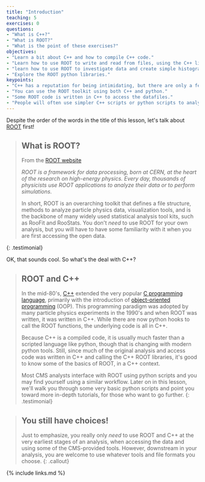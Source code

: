 ```yaml
---
title: "Introduction"
teaching: 5
exercises: 0
questions:
- "What is C++?"
- "What is ROOT?"
- "What is the point of these exercises?"
objectives:
- "Learn a bit about C++ and how to compile C++ code."
- "Learn how to use ROOT to write and read from files, using the C++ libraries."
- "learn how to use ROOT to investigate data and create simple histograms"
- "Explore the ROOT python libraries."
keypoints:
- "C++ has a reputation for being intimidating, but there are only a few things you need to learn to edit the open data code for your own uses."
- "You can use the ROOT toolkit using both C++ and python."
- "Some ROOT code is written in C++ to access the datafiles."
- "People will often use simpler C++ scripts or python scripts to analyze reduced datasets."
---
```


Despite the order of the words in the title of this lesson, let's talk about [ROOT](https://root.cern/) first!

> ## What is ROOT?
>
> From the [ROOT website](https://root.cern/)
>
> *ROOT is a framework for data processing, born at CERN, at the heart of the research on high-energy physics. Every day, thousands of physicists use ROOT applications to analyze their data or to perform simulations.*
>
> In short, ROOT is an overarching toolkit that defines a file structure, methods to analyze particle physics
> data, visualization tools, and is the backbone of many widely used statistical analysis tool kits,
> such as RooFit and RooStats. You don't *need* to use ROOT for your own analysis, but you will have to have
> some familiarity with it when you are first accessing the open data.
>
{: .testimonial}

OK, that sounds cool. So what's the deal with C++?

> ## ROOT and C++
>
> In the mid-80's, [C++](https://en.wikipedia.org/wiki/C%2B%2B) extended the very popular [C programming language](https://en.wikipedia.org/wiki/C_(programming_language)),
> primarily with the introduction of [object-oriented programming](https://en.wikipedia.org/wiki/Object-oriented_programming) (OOP).
> This programming paradigm was adopted by many particle physics experiments in the 1990's and when ROOT was written,
> it was written in C++. While there are now python hooks to call the ROOT functions, the underlying code is all in C++.
>
> Because C++ is a compiled code, it is usually much faster than a scripted language like python, though that is
> changing with modern python tools. Still, since much of the original analysis and access code was written in C++
> and calling the C++ ROOT libraries, it's good to know some of the basics of ROOT, in a C++ context.
>
> Most CMS analysts interface with ROOT using python scripts and you may find yourself using a similar workflow.
> Later on in this lesson, we'll walk you through some very basic python scripts and point you toward more in-depth
> tutorials, for those who want to go further.
{: .testimonial}

> ## You still have choices!
>
> Just to emphasize, you really only *need* to use ROOT and C++ at the very earliest stages of an analysis, when
> accessing the data and using some of the CMS-provided tools. However, downstream in your analysis, you are
> welcome to use whatever tools and file formats you choose.
{: .callout}

{% include links.md %}